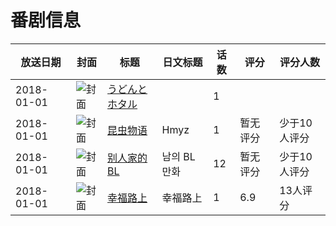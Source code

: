 # 番剧信息

|放送日期|封面|标题|日文标题|话数|评分|评分人数|
|---|---|---|---|---|---|---|
|2018-01-01|![封面](https://lain.bgm.tv/pic/cover/c/05/dc/238886_22MlU.jpg)|[うどんとホタル](https://bangumi.tv/subject/238886)||1|||
|2018-01-01|![封面](https://lain.bgm.tv/pic/cover/c/d2/11/252810_11TG4.jpg)|[昆虫物语](https://bangumi.tv/subject/252810)|Hmyz|1|暂无评分|少于10人评分|
|2018-01-01|![封面](https://lain.bgm.tv/pic/cover/c/01/a8/297010_J1A1x.jpg)|[别人家的BL](https://bangumi.tv/subject/297010)|남의 BL만화|12|暂无评分|少于10人评分|
|2018-01-01|![封面](https://lain.bgm.tv/pic/cover/c/03/b4/237588_e744P.jpg)|[幸福路上](https://bangumi.tv/subject/237588)|幸福路上|1|6.9|13人评分|

